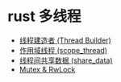 # rust 多线程

- [线程建造者 (Thread Builder)](./thread_builder)
- [作用域线程 (scope_thread)](./scoped_threads)
- [线程间共享数据 (share_data)](./share_data)
- [Mutex & RwLock](./cell)